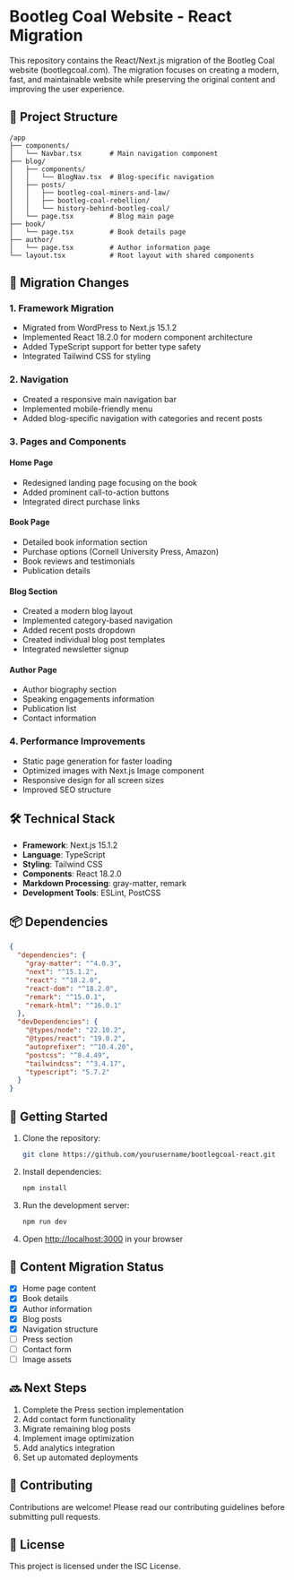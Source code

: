 # Bootleg Coal Website - React Migration

This repository contains the React/Next.js migration of the Bootleg Coal website (bootlegcoal.com). The migration focuses on creating a modern, fast, and maintainable website while preserving the original content and improving the user experience.

## 🚀 Project Structure

```
/app
├── components/
│   └── Navbar.tsx       # Main navigation component
├── blog/
│   ├── components/
│   │   └── BlogNav.tsx  # Blog-specific navigation
│   ├── posts/
│   │   ├── bootleg-coal-miners-and-law/
│   │   ├── bootleg-coal-rebellion/
│   │   └── history-behind-bootleg-coal/
│   └── page.tsx         # Blog main page
├── book/
│   └── page.tsx         # Book details page
├── author/
│   └── page.tsx         # Author information page
└── layout.tsx           # Root layout with shared components
```

## 🔄 Migration Changes

### 1. Framework Migration
- Migrated from WordPress to Next.js 15.1.2
- Implemented React 18.2.0 for modern component architecture
- Added TypeScript support for better type safety
- Integrated Tailwind CSS for styling

### 2. Navigation
- Created a responsive main navigation bar
- Implemented mobile-friendly menu
- Added blog-specific navigation with categories and recent posts

### 3. Pages and Components

#### Home Page
- Redesigned landing page focusing on the book
- Added prominent call-to-action buttons
- Integrated direct purchase links

#### Book Page
- Detailed book information section
- Purchase options (Cornell University Press, Amazon)
- Book reviews and testimonials
- Publication details

#### Blog Section
- Created a modern blog layout
- Implemented category-based navigation
- Added recent posts dropdown
- Created individual blog post templates
- Integrated newsletter signup

#### Author Page
- Author biography section
- Speaking engagements information
- Publication list
- Contact information

### 4. Performance Improvements
- Static page generation for faster loading
- Optimized images with Next.js Image component
- Responsive design for all screen sizes
- Improved SEO structure

## 🛠️ Technical Stack

- **Framework**: Next.js 15.1.2
- **Language**: TypeScript
- **Styling**: Tailwind CSS
- **Components**: React 18.2.0
- **Markdown Processing**: gray-matter, remark
- **Development Tools**: ESLint, PostCSS

## 📦 Dependencies

```json
{
  "dependencies": {
    "gray-matter": "^4.0.3",
    "next": "^15.1.2",
    "react": "^18.2.0",
    "react-dom": "^18.2.0",
    "remark": "^15.0.1",
    "remark-html": "^16.0.1"
  },
  "devDependencies": {
    "@types/node": "22.10.2",
    "@types/react": "19.0.2",
    "autoprefixer": "^10.4.20",
    "postcss": "^8.4.49",
    "tailwindcss": "^3.4.17",
    "typescript": "5.7.2"
  }
}
```

## 🚀 Getting Started

1. Clone the repository:
   ```bash
   git clone https://github.com/yourusername/bootlegcoal-react.git
   ```

2. Install dependencies:
   ```bash
   npm install
   ```

3. Run the development server:
   ```bash
   npm run dev
   ```

4. Open [http://localhost:3000](http://localhost:3000) in your browser

## 📝 Content Migration Status

- [x] Home page content
- [x] Book details
- [x] Author information
- [x] Blog posts
- [x] Navigation structure
- [ ] Press section
- [ ] Contact form
- [ ] Image assets

## 🔜 Next Steps

1. Complete the Press section implementation
2. Add contact form functionality
3. Migrate remaining blog posts
4. Implement image optimization
5. Add analytics integration
6. Set up automated deployments

## 🤝 Contributing

Contributions are welcome! Please read our contributing guidelines before submitting pull requests.

## 📄 License

This project is licensed under the ISC License.
